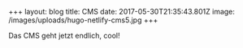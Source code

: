 +++
layout: blog
title: CMS
date: 2017-05-30T21:35:43.801Z
image: /images/uploads/hugo-netlify-cms5.jpg
+++

Das CMS geht jetzt endlich, cool!

